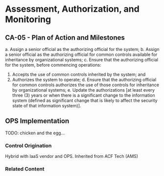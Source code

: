 # Assessment, Authorization, and Monitoring
## CA-05 - Plan of Action and Milestones

a. Assign a senior official as the authorizing official for the system;
b. Assign a senior official as the authorizing official for common controls available for inheritance by organizational systems;
c. Ensure that the authorizing official for the system, before commencing operations:
1. Accepts the use of common controls inherited by the system; and
2. Authorizes the system to operate;
d. Ensure that the authorizing official for common controls authorizes the use of those controls for inheritance by organizational systems;
e. Update the authorizations [at least every three (3) years or when there is a significant change to the information system (defined as significant change that is likely to affect the security state of that information system)].

## OPS Implementation

TODO: chicken and the egg...

### Control Origination

Hybrid with IaaS vendor and OPS. Inherited from ACF Tech (AMS)

### Related Content
